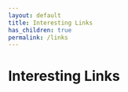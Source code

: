 ```yaml
---
layout: default
title: Interesting Links
has_children: true
permalink: /links
---
```


# Interesting Links
